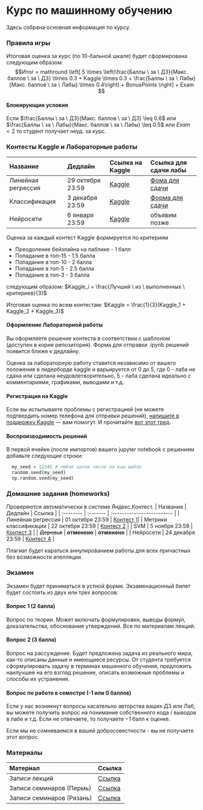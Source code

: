 # Курс по машинному обучению
Здесь собрана основная информация по курсу.

### Правила игры

Итоговая оценка за курс (по 10-бальной шкале) будет сформирована следующим образом:
$$Итог = mathround \left[ 5 \times \left(\frac{Баллы \ за \ ДЗ}{Макс. баллов \ за \ ДЗ} \times 0.3 + Kaggle \times 0.3 + \frac{Баллы \ за \ Лабы}{Макс. баллов \ за \ Лабы} \times 0.4\right) + BonusPoints \right] + Exam $$

#### Блокирующие условия

Если $\frac{Баллы \ за \ ДЗ}{Макс. баллов \ за \ ДЗ} \leq 0.6$ или $\frac{Баллы \ за \ Лабы}{Макс. баллов \ за \ Лабы} \leq 0.5$ или $Exam < 2$ то студент получает неуд. за курс.

### Контесты Kaggle и Лабораторные работы

| Название | Дедлайн     | Ссылка на Kaggle       | Ссылка для сдачи лабы | 
| :-------- | :------- | :------------------------- | :------ |
| Линейная регрессия | 29 октября 23:59 | [Kaggle](https://www.kaggle.com/t/2820b6d8199b4bea9626cf57cfa3fd73) | [Фома для сдачи](https://forms.gle/seAJiJX2jnUcbXVt8) |
| Классификация | 3 декабря 23:59 | [Kaggle](https://www.kaggle.com/t/e372af0ac4064750aa12e874bd62a76b) | [Форма для сдачи](https://forms.gle/YUX62WP7F9QfBC6a6) |
| Нейросети | 6 января 23:59 | [Kaggle](https://www.kaggle.com/t/e96012d07a67422c8b017e5a3b6a6d79) | объявим позже |

Оценка за каждый контест Kaggle формируется по критериям
- Преодоление бейзлайна на паблике - 1 балл
- Попадание в топ-15 - 1.5 балла
- Попадание в топ-10 - 2 балла
- Попадание в топ-5 - 2.5 балла
- Попадание в топ-3 - 3 балла

следующим образом: $Kaggle_i = \frac{Лучший \ из \ выполненных \ критериев}{3}$

Итоговая оценка по всем контестам: $Kaggle = \frac{1}{3}(Kaggle_1 + Kaggle_2 + Kaggle_3)$

#### Оформление Лабораторной работы

Вы оформляете решение контеста в соответствии с шаблоном (доступен в корне репозитория). Форма для отправки .ipynb решений появится ближе к дедлайну.

Оценка за лабораторную работу ставится независимо от вашего положения в лидерборде kaggle и варьируется от 0 до 5, где 0 - лаба не сдана или сделана неудовлетворительно, 5 - лаба сделана идеально с комментариями, графиками, выводами и т.д.

#### Регистрация на Kaggle
Если вы испытываете проблемы с регистрацией (не можете подтвердить номер телефона для отправки решений), [напишите в поддержку Kaggle](https://www.kaggle.com/contact#/account/activate/phone) — вам помогут. И прочитайте [вот этот тред](https://www.kaggle.com/discussions/general/13822).

#### Воспроизводимость решений
В первой ячейке (после импортов) вашего jupyter notebook с решением добавьте следующие строки:
```python
  my_seed = 12345 # любое целое число на ваш выбор
  random.seed(my_seed)
  np.random.seed(my_seed)
```

### Домашние задания (homeworks)
Проверяются автоматически в системе Яндекс.Контест. 
| Название | Дедлайн     | Ссылка                |
| :-------- | :------- | :------------------------- |
| Линейная регрессия | 01 октября 23:59 | [Контест 1](https://contest.yandex.ru/contest/52519/problems/)|
| Метрики классификации | 22 октября 23:59 | [Контест 2](https://contest.yandex.ru/contest/54112/problems/) |
| SVM | 5 ноября 23:59 | [Контест 3](https://contest.yandex.ru/contest/54500/problems/) |
| ~~Деревья~~ | __отменено__ | __отменено__ |
| Нейросети | 24 декабря 23:59 | [Контест 4](https://contest.yandex.ru/contest/54860/problems/) |


Плагиат будет караться аннулированием работы для всех причастных без возможности апелляции.

### Экзамен

Экзамен будет приниматься в устной форме. Экзаменационный билет будет состоять из двух или трех вопросов:

#### Вопрос 1 (2 балла)

Вопрос по теории. Может включать формулировки, выводы формул, доказательства, обоснования утверждений. Все по материалам лекций.

#### Вопрос 2 (3 балла)

Вопрос на рассуждение. Будет предложена задача из реального мира, как-то описаны данные и имеющиеся ресурсы. От студента требуется сформулировать задачу в терминах машинного обучения, предложить наилучшее на его взгляд решение, описать возможные проблемы и способы их устранения.

#### Вопрос по работе в семестре (-1 или 0 баллов)
Если у нас возникнут вопросы касательно авторства ваших ДЗ или Лаб, вы можете получить вопрос на понимание собственного кода / выводов в лабе и т.д. Если не отвечаете, то получаете $-1$ балл к оценке.

Если мы не сомневаемся в вашей добросовестности - вы не получаете этот вопрос. 

### Материалы

| Материал | Ссылка |
| :-------- | :------- |
| Записи лекций | [Ссылка](https://drive.google.com/drive/folders/1tl3O15BVU86Cx_Ql-B_u4ewM-g-obFug?usp=sharing)|
| Записи семинаров (Пермь) | [Ссылка](https://drive.google.com/drive/folders/1IIUTxlsSLnHLpWSU3aJqhFFRyqyazFc7?usp=sharing)|
| Записи семинаров (Рязань) | [Ссылка](https://drive.google.com/drive/folders/14v_lEpfInepXQADu4ZPpXFE5Q0scvH1v?usp=sharing)|
